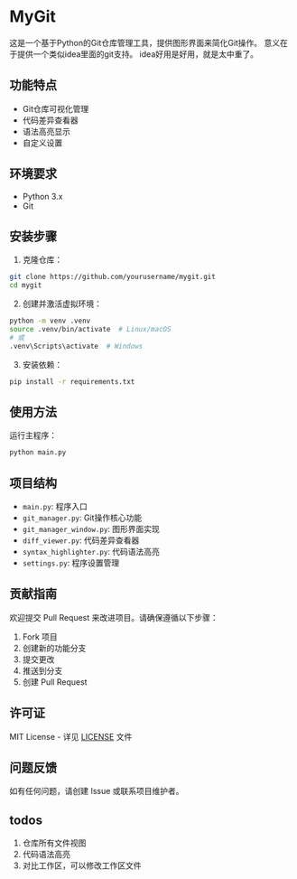 # MyGit

这是一个基于Python的Git仓库管理工具，提供图形界面来简化Git操作。
意义在于提供一个类似idea里面的git支持。
idea好用是好用，就是太中重了。

## 功能特点

- Git仓库可视化管理
- 代码差异查看器
- 语法高亮显示
- 自定义设置

## 环境要求

- Python 3.x
- Git

## 安装步骤

1. 克隆仓库：
```bash
git clone https://github.com/yourusername/mygit.git
cd mygit
```

2. 创建并激活虚拟环境：
```bash
python -m venv .venv
source .venv/bin/activate  # Linux/macOS
# 或
.venv\Scripts\activate  # Windows
```

3. 安装依赖：
```bash
pip install -r requirements.txt
```

## 使用方法

运行主程序：
```bash
python main.py
```

## 项目结构

- `main.py`: 程序入口
- `git_manager.py`: Git操作核心功能
- `git_manager_window.py`: 图形界面实现
- `diff_viewer.py`: 代码差异查看器
- `syntax_highlighter.py`: 代码语法高亮
- `settings.py`: 程序设置管理

## 贡献指南

欢迎提交 Pull Request 来改进项目。请确保遵循以下步骤：

1. Fork 项目
2. 创建新的功能分支
3. 提交更改
4. 推送到分支
5. 创建 Pull Request

## 许可证

MIT License - 详见 [LICENSE](LICENSE) 文件

## 问题反馈

如有任何问题，请创建 Issue 或联系项目维护者。

## todos

1. 仓库所有文件视图
2. 代码语法高亮
3. 对比工作区，可以修改工作区文件
